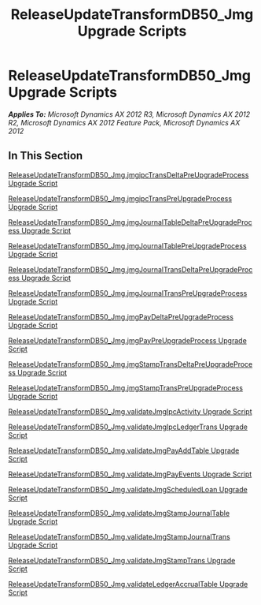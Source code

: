 ﻿---
title: ReleaseUpdateTransformDB50_Jmg Upgrade Scripts
TOCTitle: ReleaseUpdateTransformDB50_Jmg Upgrade Scripts
ms:assetid: bb0bf5e4-62c4-4ca7-9fc6-04f58b3287b2
ms:mtpsurl: https://msdn.microsoft.com/en-us/library/JJ737134(v=AX.60)
ms:contentKeyID: 49710815
ms.date: 05/18/2015
mtps_version: v=AX.60
---

# ReleaseUpdateTransformDB50\_Jmg Upgrade Scripts 


_**Applies To:** Microsoft Dynamics AX 2012 R3, Microsoft Dynamics AX 2012 R2, Microsoft Dynamics AX 2012 Feature Pack, Microsoft Dynamics AX 2012_

## In This Section

[ReleaseUpdateTransformDB50\_Jmg.jmgipcTransDeltaPreUpgradeProcess Upgrade Script](releaseupdatetransformdb50-jmg-jmgipctransdeltapreupgradeprocess-upgrade-script.md)

[ReleaseUpdateTransformDB50\_Jmg.jmgipcTransPreUpgradeProcess Upgrade Script](releaseupdatetransformdb50-jmg-jmgipctranspreupgradeprocess-upgrade-script.md)

[ReleaseUpdateTransformDB50\_Jmg.jmgJournalTableDeltaPreUpgradeProcess Upgrade Script](releaseupdatetransformdb50-jmg-jmgjournaltabledeltapreupgradeprocess-upgrade-script.md)

[ReleaseUpdateTransformDB50\_Jmg.jmgJournalTablePreUpgradeProcess Upgrade Script](releaseupdatetransformdb50-jmg-jmgjournaltablepreupgradeprocess-upgrade-script.md)

[ReleaseUpdateTransformDB50\_Jmg.jmgJournalTransDeltaPreUpgradeProcess Upgrade Script](releaseupdatetransformdb50-jmg-jmgjournaltransdeltapreupgradeprocess-upgrade-script.md)

[ReleaseUpdateTransformDB50\_Jmg.jmgJournalTransPreUpgradeProcess Upgrade Script](releaseupdatetransformdb50-jmg-jmgjournaltranspreupgradeprocess-upgrade-script.md)

[ReleaseUpdateTransformDB50\_Jmg.jmgPayDeltaPreUpgradeProcess Upgrade Script](releaseupdatetransformdb50-jmg-jmgpaydeltapreupgradeprocess-upgrade-script.md)

[ReleaseUpdateTransformDB50\_Jmg.jmgPayPreUpgradeProcess Upgrade Script](releaseupdatetransformdb50-jmg-jmgpaypreupgradeprocess-upgrade-script.md)

[ReleaseUpdateTransformDB50\_Jmg.jmgStampTransDeltaPreUpgradeProcess Upgrade Script](releaseupdatetransformdb50-jmg-jmgstamptransdeltapreupgradeprocess-upgrade-script.md)

[ReleaseUpdateTransformDB50\_Jmg.jmgStampTransPreUpgradeProcess Upgrade Script](releaseupdatetransformdb50-jmg-jmgstamptranspreupgradeprocess-upgrade-script.md)

[ReleaseUpdateTransformDB50\_Jmg.validateJmgIpcActivity Upgrade Script](releaseupdatetransformdb50-jmg-validatejmgipcactivity-upgrade-script.md)

[ReleaseUpdateTransformDB50\_Jmg.validateJmgIpcLedgerTrans Upgrade Script](releaseupdatetransformdb50-jmg-validatejmgipcledgertrans-upgrade-script.md)

[ReleaseUpdateTransformDB50\_Jmg.validateJmgPayAddTable Upgrade Script](releaseupdatetransformdb50-jmg-validatejmgpayaddtable-upgrade-script.md)

[ReleaseUpdateTransformDB50\_Jmg.validateJmgPayEvents Upgrade Script](releaseupdatetransformdb50-jmg-validatejmgpayevents-upgrade-script.md)

[ReleaseUpdateTransformDB50\_Jmg.validateJmgScheduledLoan Upgrade Script](releaseupdatetransformdb50-jmg-validatejmgscheduledloan-upgrade-script.md)

[ReleaseUpdateTransformDB50\_Jmg.validateJmgStampJournalTable Upgrade Script](releaseupdatetransformdb50-jmg-validatejmgstampjournaltable-upgrade-script.md)

[ReleaseUpdateTransformDB50\_Jmg.validateJmgStampJournalTrans Upgrade Script](releaseupdatetransformdb50-jmg-validatejmgstampjournaltrans-upgrade-script.md)

[ReleaseUpdateTransformDB50\_Jmg.validateJmgStampTrans Upgrade Script](releaseupdatetransformdb50-jmg-validatejmgstamptrans-upgrade-script.md)

[ReleaseUpdateTransformDB50\_Jmg.validateLedgerAccrualTable Upgrade Script](releaseupdatetransformdb50-jmg-validateledgeraccrualtable-upgrade-script.md)

  


